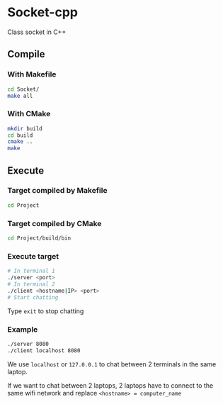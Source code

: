 # Socket-cpp

Class socket in C++

## Compile

### With Makefile

```bash
cd Socket/
make all
```

### With CMake

```bash
mkdir build
cd build
cmake ..
make
```

## Execute

### Target compiled by Makefile

```bash
cd Project
```

### Target compiled by CMake

```bash
cd Project/build/bin
```

### Execute target

```bash
# In terminal 1
./server <port>
# In terminal 2
./client <hostname|IP> <port>
# Start chatting
```

Type `exit` to stop chatting

### Example

```bash
./server 8080
./client localhost 8080
```

We use `localhost` or `127.0.0.1` to chat between 2 terminals in the same laptop.

If we want to chat between 2 laptops, 2 laptops have to connect to the same wifi network and replace `<hostname> = computer_name`
